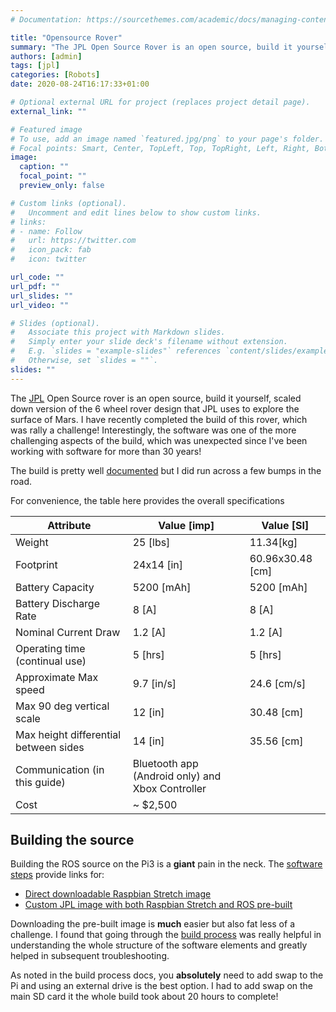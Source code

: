 ```yaml
---
# Documentation: https://sourcethemes.com/academic/docs/managing-content/

title: "Opensource Rover"
summary: "The JPL Open Source Rover is an open source, build it yourself, scaled down version of the 6 wheel rover design that JPL uses to explore the surface of Mars."
authors: [admin]
tags: [jpl]
categories: [Robots]
date: 2020-08-24T16:17:33+01:00

# Optional external URL for project (replaces project detail page).
external_link: ""

# Featured image
# To use, add an image named `featured.jpg/png` to your page's folder.
# Focal points: Smart, Center, TopLeft, Top, TopRight, Left, Right, BottomLeft, Bottom, BottomRight.
image:
  caption: ""
  focal_point: ""
  preview_only: false

# Custom links (optional).
#   Uncomment and edit lines below to show custom links.
# links:
# - name: Follow
#   url: https://twitter.com
#   icon_pack: fab
#   icon: twitter

url_code: ""
url_pdf: ""
url_slides: ""
url_video: ""

# Slides (optional).
#   Associate this project with Markdown slides.
#   Simply enter your slide deck's filename without extension.
#   E.g. `slides = "example-slides"` references `content/slides/example-slides.md`.
#   Otherwise, set `slides = ""`.
slides: ""
---
```


The [JPL](https://www.jpl.nasa.gov/) Open Source rover is an open source, build it yourself, scaled down version of the 6 wheel rover design that JPL uses to explore the surface of Mars. I have recently completed the build of this rover, which was rally a challenge! Interestingly, the software was one of the more challenging aspects of the build, which was unexpected since I've been working with software for more than 30 years!

The build is pretty well [documented](https://github.com/nasa-jpl/open-source-rover) but I did run across a few bumps in the road.

For convenience, the table here provides the overall specifications

| Attribute              |Value [imp] | Value [SI] |
| ----------             |-----      | -------------  |
| Weight                 | 25 [lbs]    | 11.34[kg]        |
| Footprint              | 24x14 [in]  | 60.96x30.48 [cm] |
| Battery Capacity       | 5200 [mAh]  | 5200 [mAh]       |
| Battery Discharge Rate | 8 [A]       | 8 [A]            |
| Nominal Current Draw   | 1.2 [A]     | 1.2 [A]          |
| Operating time (continual use)        | 5 [hrs]   | 5 [hrs] |
| Approximate Max speed  | 9.7 [in/s]  | 24.6 [cm/s]      |
| Max 90 deg vertical scale | 12 [in]   | 30.48 [cm]      |
| Max height differential between sides | 14 [in] | 35.56 [cm] |
| Communication (in this guide) | Bluetooth app (Android only) and Xbox Controller| |
| Cost                   | ~ $2,500     |                 |

## Building the source

Building the ROS source on the Pi3 is a **giant** pain in the neck. The [software steps](https://github.com/nasa-jpl/open-source-rover/blob/master/Software/Software%20Steps.pdf) provide links for:

* [Direct downloadable Raspbian Stretch image](https://downloads.raspberrypi.org/raspbian/images/raspbian-2019-04-09/2019-04-08-raspbian-stretch.zip)
* [Custom JPL image with both Raspbian Stretch and ROS pre-built](https://drive.google.com/drive/folders/1RbYWDRthpcktqkPEHb7qVqDiy27EiAc1)

Downloading the pre-built image is **much** easier but also fat less of a challenge. I found that going through the [build process](http://wiki.ros.org/ROSberryPi/Installing%20ROS%20Kinetic%20on%20the%20Raspberry%20Pi) was really helpful in understanding the whole structure of the software elements and greatly helped in subsequent troubleshooting.

As noted in the build process docs, you **absolutely** need to add swap to the Pi and using an external drive is the best option. I had to add swap on the main SD card it the whole build took about 20 hours to complete!
